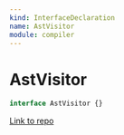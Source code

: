 ```yaml
---
kind: InterfaceDeclaration
name: AstVisitor
module: compiler
---
```


# AstVisitor

```ts
interface AstVisitor {}
```

[Link to repo](https://github.com/timdeschryver/angular/blob/master/packages/compiler/src/expression_parser/ast.ts#L361-L390)
